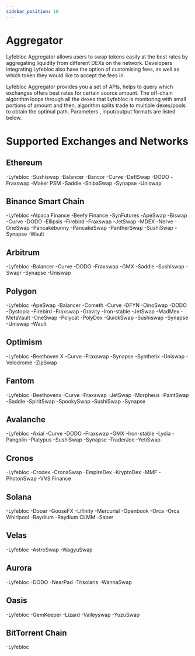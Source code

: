 ```yaml
---
sidebar_position: 10
---
```


# Aggregator

Lyfebloc Aggregator allows users to swap tokens easily at the best rates by aggregating liquidity from different DEXs on the network. Developers integrating Lyfebloc also have the option of customising fees, as well as which token they would like to accept the fees in.

Lyfebloc Aggregator provides you a set of APIs, helps to query which exchanges offers best rates for certain source amount. The off-chain algorithm loops through all the dexes that Lyfebloc is monitoring with small portions of amount and then, algorithm splits trade to multiple dexes/pools to obtain the optimal path. Parameters , input/output formats are listed below.


# Supported Exchanges and Networks

## Ethereum

-Lyfebloc
-Sushiswap
-Balancer
-Bancor
-Curve
-DefiSwap
-DODO
-Fraxswap
-Maker PSM
-Saddle
-ShibaSwap
-Synapse
-Uniswap

## Binance Smart Chain

-Lyfebloc
-Alpaca Finance
-Beefy Finance
-SynFutures
-ApeSwap
-Biswap
-Curve
-DODO
-Ellipsis
-Firebird
-Fraxswap
-JetSwap
-MDEX
-Nerve
-OneSwap
-Pancakebunny
-PancakeSwap
-PantherSwap
-SushiSwap
-Synapse
-Wault

## Arbitrum

-Lyfebloc
-Balancer
-Curve
-DODO
-Fraxswap
-GMX
-Saddle
-Sushiswap
-Swapr
-Synapse
-Uniswap

## Polygon

-Lyfebloc
-ApeSwap
-Balancer
-Cometh
-Curve
-DFYN
-DinoSwap
-DODO
-Dystopia
-Firebird
-Fraxswap
-Gravity
-Iron-stable
-JetSwap
-MadMex
-MetaVault
-OneSwap
-Polycat
-PolyDex
-QuickSwap
-Sushiswap
-Synapse
-Uniswap
-Wault

## Optimism

-Lyfebloc
-Beethoven X
-Curve
-Fraxswap
-Synapse
-Synthetix
-Uniswap
-Velodrome
-ZipSwap

## Fantom

-Lyfebloc
-Beethovenx
-Curve
-Fraxswap
-JetSwap
-Morpheus
-PaintSwap
-Saddle
-SpiritSwap
-SpookySwap
-SushiSwap
-Synapse


## Avalanche

-Lyfebloc
-Axial
-Curve
-DODO
-Fraxswap
-GMX
-Iron-stable
-Lydia
-Pangolin
-Platypus
-SushiSwap
-Synapse
-TraderJoe
-YetiSwap

## Cronos

-Lyfebloc
-Crodex
-CronaSwap
-EmpireDex
-KryptoDex
-MMF
-PhotonSwap
-VVS Finance

## Solana

-Lyfebloc
-Dooar
-GooseFX
-Lifinity
-Mercurial
-Openbook
-Orca
-Orca Whirlpool
-Raydium
-Raydium CLMM
-Saber

## Velas

-Lyfebloc
-AstroSwap
-WagyuSwap

## Aurora

-Lyfebloc
-DODO
-NearPad
-Trisolaris
-WannaSwap

## Oasis

-Lyfebloc
-GemKeeper
-Lizard
-Valleyswap
-YuzuSwap

## BitTorrent Chain
-Lyfebloc
